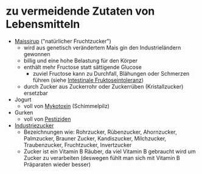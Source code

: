 # zu vermeidende Zutaten von Lebensmitteln

* [Maissirup](https://de.wikipedia.org/wiki/Maissirup) ("natürlicher Fruchtzucker")
    * wird aus genetisch verändertem Mais gín den Industrieländern gewonnen
    * billig und eine hohe Belastung für den Körper
    * enthält mehr Fructose statt sättigende Glucose
        * zuviel Fructose kann zu Durchfall, Blähungen oder Schmerzen führen (siehe [Intestinale Fruktoseintoleranz](https://de.wikipedia.org/wiki/Intestinale_Fruktoseintoleranz))
    * durch Zucker aus Zuckerrohr oder Zuckerrüben (Kristallzucker) ersetzbar
* Jogurt
    * voll von [Mykotoxin](https://de.wikipedia.org/wiki/Mykotoxin) (Schimmelpilz)
* Gurken
    * voll von [Pestiziden](https://de.wikipedia.org/wiki/Pestizid)
* [Industriezucker](https://de.wikipedia.org/wiki/Zucker)
    * Bezeichnungen wie: Rohrzucker, Rübenzucker, Ahornzucker, Palmzucker, Brauner Zucker, Kandiszucker, Milchzucker, Traubenzucker, Fruchtzucker, Invertzucker
    * Zucker ist ein Vitamin B Räuber, da viel Vitamin B gebraucht wird um Zucker zu verarbeiten (deswegen fühlt man sich mit Vitamin B Präparaten wieder besser)
